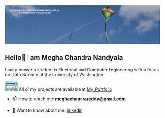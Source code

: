 ![](background.jfif)
## Hello👋 I am Megha Chandra Nandyala

I am a master's student in Electrical and Computer Engineering with a focus on Data Science at the University of Washington.

<img src="typing.gif" width="40"/> All of my projects are available at [My_Portfolio](https://github.com/nvmcr/My_Portfolio)

- 📫 How to reach me: **meghachandrareddy@gmail.com**

- 📄 Want to know about me: [linkedin](https://www.linkedin.com/in/meghachandra/)
